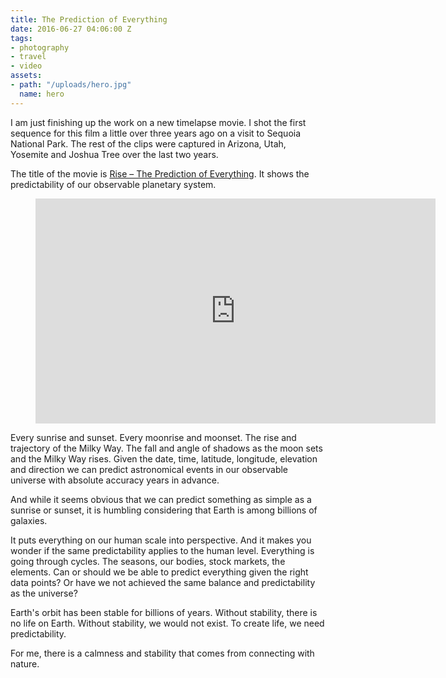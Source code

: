```yaml
---
title: The Prediction of Everything
date: 2016-06-27 04:06:00 Z
tags:
- photography
- travel
- video
assets:
- path: "/uploads/hero.jpg"
  name: hero
---
```


I am just finishing up the work on a new timelapse movie. I shot the first sequence for this film a little over three years ago on a visit to Sequoia National Park. The rest of the clips were captured in Arizona, Utah, Yosemite and Joshua Tree over the last two years.

The title of the movie is [Rise – The Prediction of Everything](https://vimeo.com/172491877). It shows the predictability of our observable planetary system.

<figure class="video">
<iframe src="https://player.vimeo.com/video/172491877?color=ffffff&byline=0&portrait=0" width="640" height="360" frameborder="0" webkitallowfullscreen mozallowfullscreen allowfullscreen></iframe>
</figure>

Every sunrise and sunset. Every moonrise and moonset. The rise and trajectory of the Milky Way. The fall and angle of shadows as the moon sets and the Milky Way rises. Given the date, time, latitude, longitude, elevation and direction we can predict astronomical events in our observable universe with absolute accuracy years in advance.

And while it seems obvious that we can predict something as simple as a sunrise or sunset, it is humbling considering that Earth is among billions of galaxies.

It puts everything on our human scale into perspective. And it makes you wonder if the same predictability applies to the human level. Everything is going through cycles. The seasons, our bodies, stock markets, the elements. Can or should we be able to predict everything given the right data points? Or have we not achieved the same balance and predictability as the universe?

Earth's orbit has been stable for billions of years. Without stability, there is no life on Earth. Without stability, we would not exist. To create life, we need predictability.

For me, there is a calmness and stability that comes from connecting with nature.
